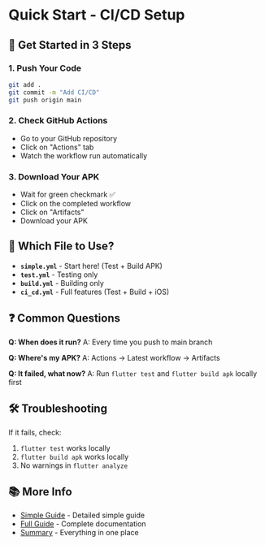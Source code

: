 # Quick Start - CI/CD Setup

## 🚀 Get Started in 3 Steps

### 1. Push Your Code
```bash
git add .
git commit -m "Add CI/CD"
git push origin main
```

### 2. Check GitHub Actions
- Go to your GitHub repository
- Click on "Actions" tab
- Watch the workflow run automatically

### 3. Download Your APK
- Wait for green checkmark ✅
- Click on the completed workflow
- Click on "Artifacts"
- Download your APK

## 📁 Which File to Use?

- **`simple.yml`** - Start here! (Test + Build APK)
- **`test.yml`** - Testing only
- **`build.yml`** - Building only  
- **`ci_cd.yml`** - Full features (Test + Build + iOS)

## ❓ Common Questions

**Q: When does it run?**
A: Every time you push to main branch

**Q: Where's my APK?**
A: Actions → Latest workflow → Artifacts

**Q: It failed, what now?**
A: Run `flutter test` and `flutter build apk` locally first

## 🛠️ Troubleshooting

If it fails, check:
1. `flutter test` works locally
2. `flutter build apk` works locally
3. No warnings in `flutter analyze`

## 📚 More Info

- [Simple Guide](README_SIMPLE.md) - Detailed simple guide
- [Full Guide](CI_CD_README.md) - Complete documentation
- [Summary](CI_CD_SUMMARY.md) - Everything in one place 